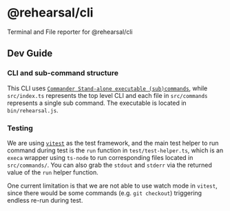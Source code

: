 # @rehearsal/cli

Terminal and File reporter for @rehearsal/cli

## Dev Guide

### CLI and sub-command structure

This CLI uses [`Commander Stand-alone executable (sub)commands`](https://github.com/tj/commander.js#stand-alone-executable-subcommands), while `src/index.ts` represents the top level CLI and each file in `src/commands` represents a single sub command. The executable is located in `bin/rehearsal.js`.


### Testing

We are using [`vitest`](https://vitest.dev/) as the test framework, and the main test helper to run command during test is the `run` function in `test/test-helper.ts`, which is an `execa` wrapper using `ts-node` to run corresponding files located in `src/commands/`. You can also grab the `stdout` and `stderr` via the returned value of the `run` helper function.

One current limitation is that we are not able to use watch mode in `vitest`, since there would be some commands (e.g. `git checkout`) triggering endless re-run during test.


